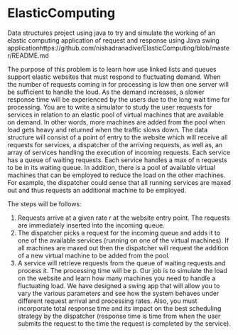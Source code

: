 # ElasticComputing
Data structures project using java to try and simulate the working of an elastic computing application of request and response using Java swing applicationhttps://github.com/nishadranadive/ElasticComputing/blob/master/README.md

The purpose of this problem is to learn how use linked lists and queues support elastic websites that must respond to fluctuating demand. When the number of requests coming in for processing is low then one server will be sufficient to handle the loud. As the demand increases, a slower response time will be experienced by the users due to the long wait time for processing. You are to write a simulator to study the user requests for services in relation to an elastic pool of virtual machines that are available on demand. In other words, more machines are added from the pool when load gets heavy and returned when the traffic slows down. The data structure will consist of a point of entry to the website which will receive all requests for services, a dispatcher of the arriving requests, as well as, an array of services handling the execution of incoming requests. Each service has a queue of waiting requests. Each service handles a max of n requests to be in its waiting queue. In addition, there is a pool of available virtual machines that can be employed to reduce the load on the other machines. For example, the dispatcher could sense that all running services are maxed out and thus requests an additional machine to be employed.

The steps will be follows:
1.	Requests arrive at a given rate r at the website entry point. The requests are immediately inserted into the incoming queue.
2.	The dispatcher picks a request for the incoming queue and adds it to one of the available services (running on one of the virtual machines). If all machines are maxed out then the dispatcher will request the addition of a new virtual machine to be added from the pool.
3.	A service will retrieve requests from the queue of waiting requests and process it. The processing time will be p.
Our job is to simulate the load on the website and learn how many machines you need to handle a fluctuating load.
We have designed a swing app that will allow you to vary the various parameters and see how the system behaves under different request arrival and processing rates. Also, you must incorporate total response time and its impact on the best scheduling strategy by the dispatcher (response time is time from when the user submits the request to the time the request is completed by the service).


